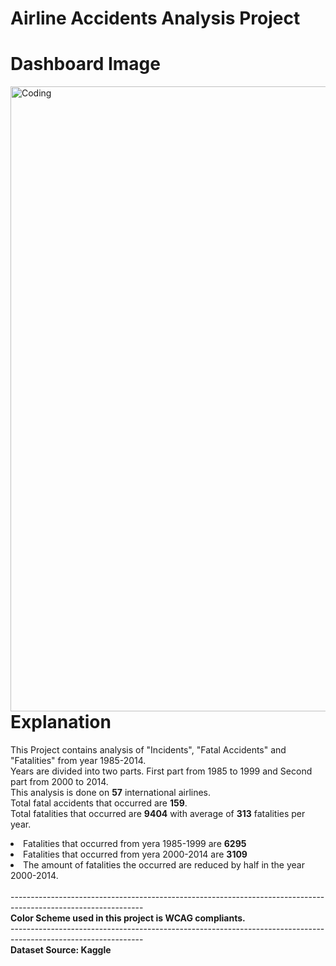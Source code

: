 # Airline Accidents Analysis Project
# Dashboard Image
<img align="right" alt="Coding" width="1000" src="https://github.com/72abdulrehman/Excel-Portfolio-Projects/blob/master/Airline%20Accidents%20Dashboard/Dashboard.png">

# Explanation <br>
This Project contains analysis of "Incidents", "Fatal Accidents" and "Fatalities" from year 1985-2014.
<br>
Years are divided into two parts. First part from 1985 to 1999 and Second part from 2000 to 2014.
<br>
This analysis is done on <b>57</b> international airlines.
<br>
Total fatal accidents that occurred are <b>159</b>.
<br>
Total fatalities that occurred are <b>9404</b> with average of <b>313</b> fatalities per year.
<br>
<li>Fatalities that occurred from yera 1985-1999 are <b>6295</b></li>
<li>Fatalities that occurred from yera 2000-2014 are <b>3109</b></li>
<li>The amount of fatalities the occurred are reduced by half in the year 2000-2014.</li>
<br>
---------------------------------------------------------------------------------------------------------------
<br>
<b>Color Scheme used in this project is WCAG compliants.</b><br>
---------------------------------------------------------------------------------------------------------------
<br>
<b>Dataset Source: Kaggle</b>
